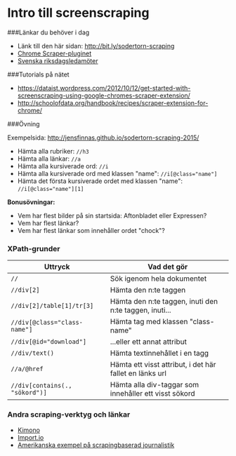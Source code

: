 # Intro till screenscraping

###Länkar du behöver i dag

- Länk till den här sidan: http://bit.ly/sodertorn-scraping
- [Chrome Scraper-pluginet](https://chrome.google.com/webstore/detail/scraper/mbigbapnjcgaffohmbkdlecaccepngjd)
- [Svenska riksdagsledamöter](http://www.riksdagen.se/sv/ledamoter-partier/Hitta-ledamot/Bokstavsordning/)

###Tutorials på nätet

- https://dataist.wordpress.com/2012/10/12/get-started-with-screenscraping-using-google-chromes-scraper-extension/
- http://schoolofdata.org/handbook/recipes/scraper-extension-for-chrome/

###Övning

Exempelsida: http://jensfinnas.github.io/sodertorn-scraping-2015/

- Hämta alla rubriker: `//h3`
- Hämta alla länkar: `//a`
- Hämta alla kursiverade ord: `//i`
- Hämta alla kursiverade ord med klassen "name": `//i[@class="name"]`
- Hämta det första kursiverade ordet med klassen "name": `//i[@class="name"][1]`

__Bonusövningar:__ 

- Vem har flest bilder på sin startsida: Aftonbladet eller Expressen?
- Vem har flest länkar?
- Vem har flest länkar som innehåller ordet "chock"?

### XPath-grunder

Uttryck|Vad det gör
--- | ---
`//`|Sök igenom hela dokumentet
`//div[2]`|Hämta den n:te taggen
`//div[2]/table[1]/tr[3]`|Hämta den n:te taggen, inuti den n:te taggen, inuti...
`//div[@class="class-name"]`|Hämta tag med klassen "class-name" 
`//div[@id="download"]`|...eller ett annat attribut
`//div/text()`|Hämta textinnehållet i en tagg
`//a/@href`|Hämta ett visst attribut, i det här fallet en länks url
`//div[contains(., "sökord")]`|Hämta alla div-taggar som innehåller ett visst sökord


### Andra scraping-verktyg och länkar

- [Kimono](https://www.kimonolabs.com/)
- [Import.io](https://import.io/)
- [Amerikanska exempel på scrapingbaserad journalistik](https://github.com/amandabee/scraping-for-journalists/blob/master/examples.md)
